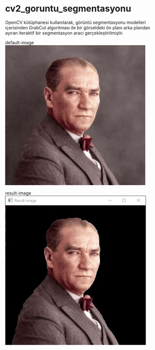 # cv2_goruntu_segmentasyonu

OpenCV kütüphanesi kullanılarak, görüntü segmentasyonu modelleri içerisinden GrabCut algoritması ile bir görseldeki ön planı arka plandan ayıran iteraktif bir segmentasyon aracı gerçekleştirilmiştir. 

default-image <img src="https://github.com/mustafaatakli/cv2_goruntu_segmentasyonu/blob/main/image.JPG" width="auto">

result-image <img src="https://github.com/mustafaatakli/cv2_goruntu_segmentasyonu/blob/main/result_img.JPG" width="auto">
